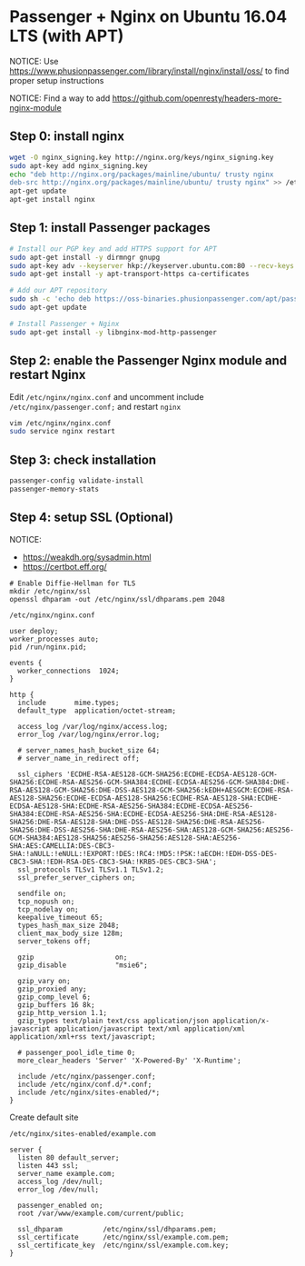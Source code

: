 # Passenger + Nginx on Ubuntu 16.04 LTS (with APT)

NOTICE: Use https://www.phusionpassenger.com/library/install/nginx/install/oss/ to find proper setup instructions

NOTICE: Find a way to add https://github.com/openresty/headers-more-nginx-module

## Step 0: install nginx

```sh
wget -O nginx_signing.key http://nginx.org/keys/nginx_signing.key
sudo apt-key add nginx_signing.key
echo "deb http://nginx.org/packages/mainline/ubuntu/ trusty nginx
deb-src http://nginx.org/packages/mainline/ubuntu/ trusty nginx" >> /etc/apt/sources.list
apt-get update
apt-get install nginx
```

## Step 1: install Passenger packages

```bash
# Install our PGP key and add HTTPS support for APT
sudo apt-get install -y dirmngr gnupg
sudo apt-key adv --keyserver hkp://keyserver.ubuntu.com:80 --recv-keys 561F9B9CAC40B2F7
sudo apt-get install -y apt-transport-https ca-certificates

# Add our APT repository
sudo sh -c 'echo deb https://oss-binaries.phusionpassenger.com/apt/passenger bionic main > /etc/apt/sources.list.d/passenger.list'
sudo apt-get update

# Install Passenger + Nginx
sudo apt-get install -y libnginx-mod-http-passenger
```

## Step 2: enable the Passenger Nginx module and restart Nginx

Edit `/etc/nginx/nginx.conf` and uncomment include `/etc/nginx/passenger.conf;` and restart `nginx`

```bash
vim /etc/nginx/nginx.conf
sudo service nginx restart
```

## Step 3: check installation

```bash
passenger-config validate-install
passenger-memory-stats
```

## Step 4: setup SSL (Optional)

NOTICE:
 * https://weakdh.org/sysadmin.html
 * https://certbot.eff.org/

```
# Enable Diffie-Hellman for TLS
mkdir /etc/nginx/ssl
openssl dhparam -out /etc/nginx/ssl/dhparams.pem 2048
```

`/etc/nginx/nginx.conf`

```
user deploy;
worker_processes auto;
pid /run/nginx.pid;

events {
  worker_connections  1024;
}

http {
  include       mime.types;
  default_type  application/octet-stream;

  access_log /var/log/nginx/access.log;
  error_log /var/log/nginx/error.log;

  # server_names_hash_bucket_size 64;
  # server_name_in_redirect off;

  ssl_ciphers 'ECDHE-RSA-AES128-GCM-SHA256:ECDHE-ECDSA-AES128-GCM-SHA256:ECDHE-RSA-AES256-GCM-SHA384:ECDHE-ECDSA-AES256-GCM-SHA384:DHE-RSA-AES128-GCM-SHA256:DHE-DSS-AES128-GCM-SHA256:kEDH+AESGCM:ECDHE-RSA-AES128-SHA256:ECDHE-ECDSA-AES128-SHA256:ECDHE-RSA-AES128-SHA:ECDHE-ECDSA-AES128-SHA:ECDHE-RSA-AES256-SHA384:ECDHE-ECDSA-AES256-SHA384:ECDHE-RSA-AES256-SHA:ECDHE-ECDSA-AES256-SHA:DHE-RSA-AES128-SHA256:DHE-RSA-AES128-SHA:DHE-DSS-AES128-SHA256:DHE-RSA-AES256-SHA256:DHE-DSS-AES256-SHA:DHE-RSA-AES256-SHA:AES128-GCM-SHA256:AES256-GCM-SHA384:AES128-SHA256:AES256-SHA256:AES128-SHA:AES256-SHA:AES:CAMELLIA:DES-CBC3-SHA:!aNULL:!eNULL:!EXPORT:!DES:!RC4:!MD5:!PSK:!aECDH:!EDH-DSS-DES-CBC3-SHA:!EDH-RSA-DES-CBC3-SHA:!KRB5-DES-CBC3-SHA';
  ssl_protocols TLSv1 TLSv1.1 TLSv1.2;
  ssl_prefer_server_ciphers on;

  sendfile on;
  tcp_nopush on;
  tcp_nodelay on;
  keepalive_timeout 65;
  types_hash_max_size 2048;
  client_max_body_size 128m;
  server_tokens off;

  gzip                    on;
  gzip_disable            "msie6";

  gzip_vary on;
  gzip_proxied any;
  gzip_comp_level 6;
  gzip_buffers 16 8k;
  gzip_http_version 1.1;
  gzip_types text/plain text/css application/json application/x-javascript application/javascript text/xml application/xml application/xml+rss text/javascript;

  # passenger_pool_idle_time 0;
  more_clear_headers 'Server' 'X-Powered-By' 'X-Runtime';

  include /etc/nginx/passenger.conf;
  include /etc/nginx/conf.d/*.conf;
  include /etc/nginx/sites-enabled/*;
}
```

Create default site

`/etc/nginx/sites-enabled/example.com`

```
server {
  listen 80 default_server;
  listen 443 ssl;
  server_name example.com;
  access_log /dev/null;
  error_log /dev/null;

  passenger_enabled on;
  root /var/www/example.com/current/public;

  ssl_dhparam          /etc/nginx/ssl/dhparams.pem;
  ssl_certificate      /etc/nginx/ssl/example.com.pem;
  ssl_certificate_key  /etc/nginx/ssl/example.com.key;
}
```
